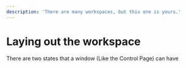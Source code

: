 ```yaml
---
description: 'There are many workspaces, but this one is yours.'
---
```


# Laying out the workspace

There are two states that a window \(Like the Control Page\) can have

